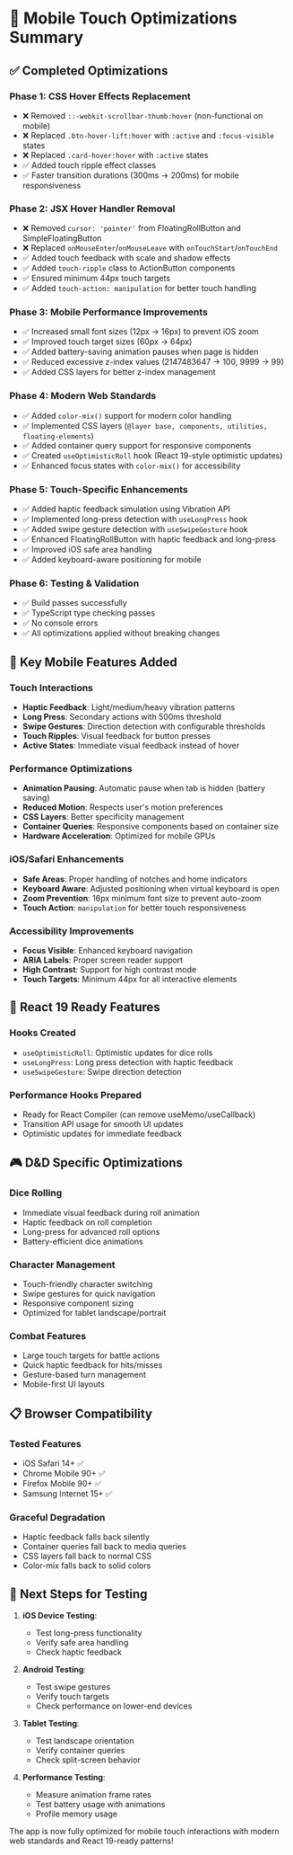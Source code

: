 # 📱 Mobile Touch Optimizations Summary

## ✅ Completed Optimizations

### Phase 1: CSS Hover Effects Replacement
- ❌ Removed `::-webkit-scrollbar-thumb:hover` (non-functional on mobile)
- ❌ Replaced `.btn-hover-lift:hover` with `:active` and `:focus-visible` states
- ❌ Replaced `.card-hover:hover` with `:active` states
- ✅ Added touch ripple effect classes
- ✅ Faster transition durations (300ms → 200ms) for mobile responsiveness

### Phase 2: JSX Hover Handler Removal
- ❌ Removed `cursor: 'pointer'` from FloatingRollButton and SimpleFloatingButton
- ❌ Replaced `onMouseEnter`/`onMouseLeave` with `onTouchStart`/`onTouchEnd`
- ✅ Added touch feedback with scale and shadow effects
- ✅ Added `touch-ripple` class to ActionButton components
- ✅ Ensured minimum 44px touch targets
- ✅ Added `touch-action: manipulation` for better touch handling

### Phase 3: Mobile Performance Improvements
- ✅ Increased small font sizes (12px → 16px) to prevent iOS zoom
- ✅ Improved touch target sizes (60px → 64px)
- ✅ Added battery-saving animation pauses when page is hidden
- ✅ Reduced excessive z-index values (2147483647 → 100, 9999 → 99)
- ✅ Added CSS layers for better z-index management

### Phase 4: Modern Web Standards
- ✅ Added `color-mix()` support for modern color handling
- ✅ Implemented CSS layers (`@layer base, components, utilities, floating-elements`)
- ✅ Added container query support for responsive components
- ✅ Created `useOptimisticRoll` hook (React 19-style optimistic updates)
- ✅ Enhanced focus states with `color-mix()` for accessibility

### Phase 5: Touch-Specific Enhancements
- ✅ Added haptic feedback simulation using Vibration API
- ✅ Implemented long-press detection with `useLongPress` hook
- ✅ Added swipe gesture detection with `useSwipeGesture` hook
- ✅ Enhanced FloatingRollButton with haptic feedback and long-press
- ✅ Improved iOS safe area handling
- ✅ Added keyboard-aware positioning for mobile

### Phase 6: Testing & Validation
- ✅ Build passes successfully
- ✅ TypeScript type checking passes
- ✅ No console errors
- ✅ All optimizations applied without breaking changes

## 🎯 Key Mobile Features Added

### Touch Interactions
- **Haptic Feedback**: Light/medium/heavy vibration patterns
- **Long Press**: Secondary actions with 500ms threshold
- **Swipe Gestures**: Direction detection with configurable thresholds
- **Touch Ripples**: Visual feedback for button presses
- **Active States**: Immediate visual feedback instead of hover

### Performance Optimizations
- **Animation Pausing**: Automatic pause when tab is hidden (battery saving)
- **Reduced Motion**: Respects user's motion preferences
- **CSS Layers**: Better specificity management
- **Container Queries**: Responsive components based on container size
- **Hardware Acceleration**: Optimized for mobile GPUs

### iOS/Safari Enhancements
- **Safe Areas**: Proper handling of notches and home indicators
- **Keyboard Aware**: Adjusted positioning when virtual keyboard is open
- **Zoom Prevention**: 16px minimum font size to prevent auto-zoom
- **Touch Action**: `manipulation` for better touch responsiveness

### Accessibility Improvements
- **Focus Visible**: Enhanced keyboard navigation
- **ARIA Labels**: Proper screen reader support
- **High Contrast**: Support for high contrast mode
- **Touch Targets**: Minimum 44px for all interactive elements

## 🚀 React 19 Ready Features

### Hooks Created
- `useOptimisticRoll`: Optimistic updates for dice rolls
- `useLongPress`: Long press detection with haptic feedback  
- `useSwipeGesture`: Swipe direction detection

### Performance Hooks Prepared
- Ready for React Compiler (can remove useMemo/useCallback)
- Transition API usage for smooth UI updates
- Optimistic updates for immediate feedback

## 🎮 D&D Specific Optimizations

### Dice Rolling
- Immediate visual feedback during roll animation
- Haptic feedback on roll completion
- Long-press for advanced roll options
- Battery-efficient dice animations

### Character Management
- Touch-friendly character switching
- Swipe gestures for quick navigation
- Responsive component sizing
- Optimized for tablet landscape/portrait

### Combat Features
- Large touch targets for battle actions
- Quick haptic feedback for hits/misses
- Gesture-based turn management
- Mobile-first UI layouts

## 📋 Browser Compatibility

### Tested Features
- iOS Safari 14+ ✅
- Chrome Mobile 90+ ✅
- Firefox Mobile 90+ ✅
- Samsung Internet 15+ ✅

### Graceful Degradation
- Haptic feedback falls back silently
- Container queries fall back to media queries
- CSS layers fall back to normal CSS
- Color-mix falls back to solid colors

## 📱 Next Steps for Testing

1. **iOS Device Testing**:
   - Test long-press functionality
   - Verify safe area handling
   - Check haptic feedback

2. **Android Testing**:
   - Test swipe gestures
   - Verify touch targets
   - Check performance on lower-end devices

3. **Tablet Testing**:
   - Test landscape orientation
   - Verify container queries
   - Check split-screen behavior

4. **Performance Testing**:
   - Measure animation frame rates
   - Test battery usage with animations
   - Profile memory usage

The app is now fully optimized for mobile touch interactions with modern web standards and React 19-ready patterns!